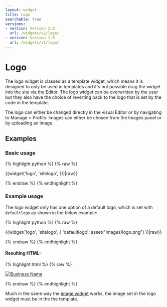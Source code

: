 ```yaml
---
layout: widget
title: Logo
searchable: true
versions:
- version: Version 2.0
  url: /widgets/v2/logo/
- version: Version 1.0
  url: /widgets/v1/logo/
---
```


# Logo

The logo widget is classed as a template widget, which means it is designed to only be used in templates and it's not possible drag the widget into the site via the Editor. The logo widget can be overwritten by the user but they also have the choice of reverting back to the logo that is set by the code in the template.

The logo can either be changed directly in the visual Editor or by navigating to Manage > Profile. Images can either be chosen from the Images panel or by uploading an image.

## Examples

### Basic usage

{% highlight python %}
{% raw %}

{{widget('logo', 'sitelogo', {})|raw}}

{% endraw %}
{% endhighlight %}

### Example usage

The logo widget only has one option of a default logo, which is set with `defaultlogo` as shown in the below example:

{% highlight python %}
{% raw %}

{{widget('logo', 'sitelogo', {
  'defaultlogo': asset("images/logo.png")
})|raw}}

{% endraw %}
{% endhighlight %}

#### Resulting HTML:

{% highlight html %}
{% raw %}

<div id="page-zones__template-widgets__logo-defaultoptionslogo" class="widget  widget--template-widget" data-widget-type="logo">
  <div class="bk-logo  logo  widget__logo">
    <a href="/" class="logo-link  logo__logo-link">
      <img class="logo-image  logo__logo-image" alt="Business Name" title="Business Name" src="...images/logo.png">
    </a>
  </div>
</div>

{% endraw %}
{% endhighlight %}

Much in the same way the [image widget](/widgets/v2/image/) works, the image set in the logo widget must be in the the template.
